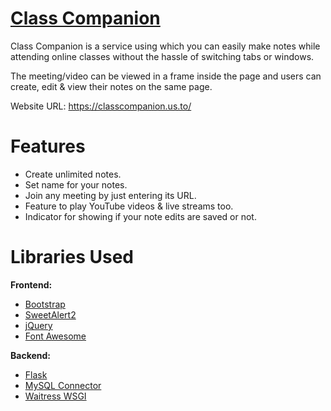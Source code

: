 # [Class Companion](https://classcompanion.us.to/ "Class Companion Website")
Class Companion is a service using which you can easily make notes while attending online classes without the hassle of switching tabs or windows.

The meeting/video can be viewed in a frame inside the page and users can create, edit & view their notes on the same page.

Website URL: https://classcompanion.us.to/

# Features

* Create unlimited notes.
* Set name for your notes.
* Join any meeting by just entering its URL.
* Feature to play YouTube videos & live streams too.
* Indicator for showing if your note edits are saved or not.

# Libraries Used

**Frontend:**
* [Bootstrap](https://getbootstrap.com/ "Bootstrap")
* [SweetAlert2](https://sweetalert2.github.io/ "SweetAlert2")
* [jQuery](https://jquery.com/ "jQuery")
* [Font Awesome](https://fontawesome.com/ "Font Awesome")

**Backend:**
* [Flask](https://palletsprojects.com/p/flask/ "Flask")
* [MySQL Connector](https://pypi.org/project/mysql-connector/ "MySQL Connector")
* [Waitress WSGI](https://pypi.org/project/waitress/ "Waitress WSGI")
